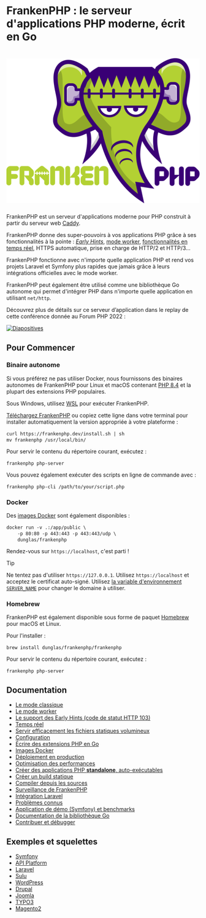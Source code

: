 # FrankenPHP : le serveur d'applications PHP moderne, écrit en Go

<h1 align="center"><a href="https://frankenphp.dev"><img src="../../frankenphp.png" alt="FrankenPHP" width="600"></a></h1>

FrankenPHP est un serveur d'applications moderne pour PHP construit à partir du serveur web [Caddy](https://caddyserver.com/).

FrankenPHP donne des super-pouvoirs à vos applications PHP grâce à ses fonctionnalités à la pointe : [_Early Hints_](early-hints.md), [mode worker](worker.md), [fonctionnalités en temps réel](mercure.md), HTTPS automatique, prise en charge de HTTP/2 et HTTP/3...

FrankenPHP fonctionne avec n'importe quelle application PHP et rend vos projets Laravel et Symfony plus rapides que jamais grâce à leurs intégrations officielles avec le mode worker.

FrankenPHP peut également être utilisé comme une bibliothèque Go autonome qui permet d'intégrer PHP dans n'importe quelle application en utilisant `net/http`.

Découvrez plus de détails sur ce serveur d’application dans le replay de cette conférence donnée au Forum PHP 2022 :

<a href="https://dunglas.dev/2022/10/frankenphp-the-modern-php-app-server-written-in-go/"><img src="https://dunglas.dev/wp-content/uploads/2022/10/frankenphp.png" alt="Diapositives" width="600"></a>

## Pour Commencer

### Binaire autonome

Si vous préférez ne pas utiliser Docker, nous fournissons des binaires autonomes de FrankenPHP pour Linux et macOS
contenant [PHP 8.4](https://www.php.net/releases/8.4/fr.php) et la plupart des extensions PHP populaires.

Sous Windows, utilisez [WSL](https://learn.microsoft.com/windows/wsl/) pour exécuter FrankenPHP.

[Téléchargez FrankenPHP](https://github.com/php/frankenphp/releases) ou copiez cette ligne dans votre terminal pour installer automatiquement la version appropriée à votre plateforme :

```console
curl https://frankenphp.dev/install.sh | sh
mv frankenphp /usr/local/bin/
```

Pour servir le contenu du répertoire courant, exécutez :

```console
frankenphp php-server
```

Vous pouvez également exécuter des scripts en ligne de commande avec :

```console
frankenphp php-cli /path/to/your/script.php
```

### Docker

Des [images Docker](https://frankenphp.dev/docs/fr/docker/) sont également disponibles :

```console
docker run -v .:/app/public \
    -p 80:80 -p 443:443 -p 443:443/udp \
    dunglas/frankenphp
```

Rendez-vous sur `https://localhost`, c'est parti !

> [!TIP]
>
> Ne tentez pas d'utiliser `https://127.0.0.1`. Utilisez `https://localhost` et acceptez le certificat auto-signé.
> Utilisez [la variable d'environnement `SERVER_NAME`](config.md#variables-denvironnement) pour changer le domaine à utiliser.

### Homebrew

FrankenPHP est également disponible sous forme de paquet [Homebrew](https://brew.sh) pour macOS et Linux.

Pour l'installer :

```console
brew install dunglas/frankenphp/frankenphp
```

Pour servir le contenu du répertoire courant, exécutez :

```console
frankenphp php-server
```

## Documentation

- [Le mode classique](classic.md)
- [Le mode worker](worker.md)
- [Le support des Early Hints (code de statut HTTP 103)](early-hints.md)
- [Temps réel](mercure.md)
- [Servir efficacement les fichiers statiques volumineux](x-sendfile.md)
- [Configuration](config.md)
- [Écrire des extensions PHP en Go](extensions.md)
- [Images Docker](docker.md)
- [Déploiement en production](production.md)
- [Optimisation des performances](performance.md)
- [Créer des applications PHP **standalone**, auto-exécutables](embed.md)
- [Créer un build statique](static.md)
- [Compiler depuis les sources](compile.md)
- [Surveillance de FrankenPHP](metrics.md)
- [Intégration Laravel](laravel.md)
- [Problèmes connus](known-issues.md)
- [Application de démo (Symfony) et benchmarks](https://github.com/dunglas/frankenphp-demo)
- [Documentation de la bibliothèque Go](https://pkg.go.dev/github.com/dunglas/frankenphp)
- [Contribuer et débugger](CONTRIBUTING.md)

## Exemples et squelettes

- [Symfony](https://github.com/dunglas/symfony-docker)
- [API Platform](https://api-platform.com/docs/distribution/)
- [Laravel](laravel.md)
- [Sulu](https://sulu.io/blog/running-sulu-with-frankenphp)
- [WordPress](https://github.com/StephenMiracle/frankenwp)
- [Drupal](https://github.com/dunglas/frankenphp-drupal)
- [Joomla](https://github.com/alexandreelise/frankenphp-joomla)
- [TYPO3](https://github.com/ochorocho/franken-typo3)
- [Magento2](https://github.com/ekino/frankenphp-magento2)
